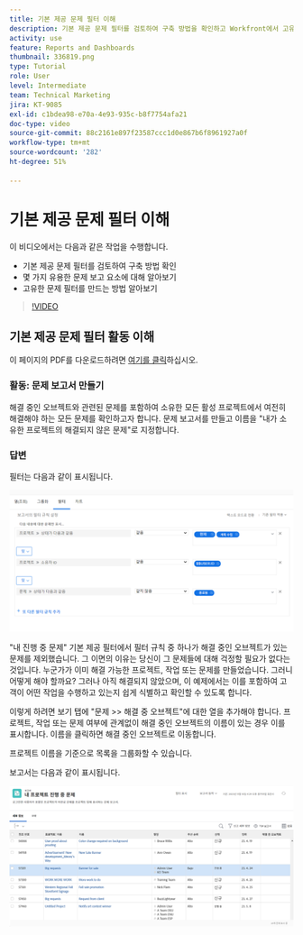 ```yaml
---
title: 기본 제공 문제 필터 이해
description: 기본 제공 문제 필터를 검토하여 구축 방법을 확인하고 Workfront에서 고유한 문제 필터를 만드는 방법을 알아봅니다.
activity: use
feature: Reports and Dashboards
thumbnail: 336819.png
type: Tutorial
role: User
level: Intermediate
team: Technical Marketing
jira: KT-9085
exl-id: c1bdea98-e70a-4e93-935c-b8f7754afa21
doc-type: video
source-git-commit: 88c2161e897f23587ccc1d0e867b6f8961927a0f
workflow-type: tm+mt
source-wordcount: '282'
ht-degree: 51%

---
```


# 기본 제공 문제 필터 이해

이 비디오에서는 다음과 같은 작업을 수행합니다.

* 기본 제공 문제 필터를 검토하여 구축 방법 확인
* 몇 가지 유용한 문제 보고 요소에 대해 알아보기
* 고유한 문제 필터를 만드는 방법 알아보기

>[!VIDEO](https://video.tv.adobe.com/v/336819/?quality=12&learn=on)


## 기본 제공 문제 필터 활동 이해

이 페이지의 PDF를 다운로드하려면 [여기를 클릭](/help/assets/understand-built-in-issue-filters-activities.pdf)하십시오.

### 활동: 문제 보고서 만들기

해결 중인 오브젝트와 관련된 문제를 포함하여 소유한 모든 활성 프로젝트에서 여전히 해결해야 하는 모든 문제를 확인하고자 합니다. 문제 보고서를 만들고 이름을 &quot;내가 소유한 프로젝트의 해결되지 않은 문제&quot;로 지정합니다.

### 답변

필터는 다음과 같이 표시됩니다.

![문제 필터를 만드는 화면 이미지](assets/opening-built-in-issue-filters-1.png)

&quot;내 진행 중 문제&quot; 기본 제공 필터에서 필터 규칙 중 하나가 해결 중인 오브젝트가 있는 문제를 제외했습니다. 그 이면의 이유는 당신이 그 문제들에 대해 걱정할 필요가 없다는 것입니다. 누군가가 이미 해결 가능한 프로젝트, 작업 또는 문제를 만들었습니다. 그러니 어떻게 해야 할까요? 그러나 아직 해결되지 않았으며, 이 예제에서는 이를 포함하여 고객이 어떤 작업을 수행하고 있는지 쉽게 식별하고 확인할 수 있도록 합니다.

이렇게 하려면 보기 탭에 &quot;문제 >> 해결 중 오브젝트&quot;에 대한 열을 추가해야 합니다. 프로젝트, 작업 또는 문제 여부에 관계없이 해결 중인 오브젝트의 이름이 있는 경우 이를 표시합니다. 이름을 클릭하면 해결 중인 오브젝트로 이동합니다.

프로젝트 이름을 기준으로 목록을 그룹화할 수 있습니다.

보고서는 다음과 같이 표시됩니다.

![문제 보고서 이미지](assets/opening-built-in-issue-filters-2.png)
